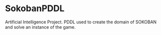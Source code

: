 # SokobanPDDL
Artificial Intelligence Project. 
PDDL used to create the domain of SOKOBAN and solve an instance of the game.
